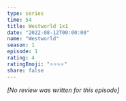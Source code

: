 ```yaml
---
type: series
time: 54
title: Westworld 1x1
date: "2022-08-12T00:00:00"
name: "Westworld"
season: 1
episode: 1
rating: 4
ratingEmoji: "⭐️⭐️⭐️⭐️"
share: false
---
```


*[No review was written for this episode]*